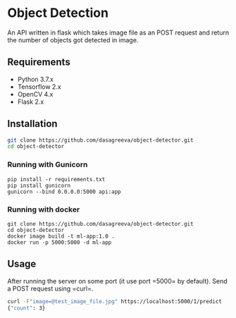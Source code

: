 # Object Detection
An API written in flask which takes image file as an POST request and
return the number of objects got detected in image.

## Requirements
- Python 3.7.x
- Tensorflow 2.x
- OpenCV 4.x
- Flask 2.x 

## Installation

```sh
git clone https://github.com/dasagreeva/object-detector.git
cd object-detector
```

### Running with Gunicorn
```
pip install -r requirements.txt
pip install gunicorn
gunicorn --bind 0.0.0.0:5000 api:app

```

### Running with docker
```
git clone https://github.com/dasagreeva/object-detector.git
cd object-detector
docker image build -t ml-app:1.0 .
docker run -p 5000:5000 -d ml-app
```

## Usage
After running the server on some port (it use port =5000= by default).
Send a POST request using =curl=.
```sh
curl -F"image=@test_image_file.jpg" https://localhost:5000/1/predict
{"count": 3}
```
